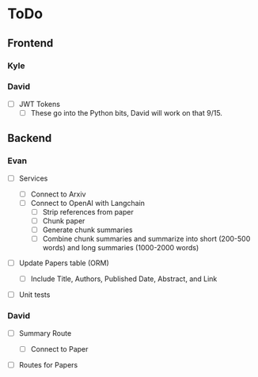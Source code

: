 # ToDo

## Frontend

### Kyle

### David

-   [ ] JWT Tokens
    -   [ ] These go into the Python bits, David will work on that 9/15.

## Backend

### Evan

-   [ ] Services

    -   [ ] Connect to Arxiv
    -   [ ] Connect to OpenAI with Langchain
        -   [ ] Strip references from paper
        -   [ ] Chunk paper
        -   [ ] Generate chunk summaries
        -   [ ] Combine chunk summaries and summarize into short (200-500 words) and long summaries (1000-2000 words)

-   [ ] Update Papers table (ORM)

    -   [ ] Include Title, Authors, Published Date, Abstract, and Link

-   [ ] Unit tests

### David

-   [ ] Summary Route

    -   [ ] Connect to Paper

-   [ ] Routes for Papers